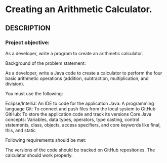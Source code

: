 # Creating an Arithmetic Calculator.

## DESCRIPTION

### Project objective:

As a developer, write a program to create an arithmetic calculator.

Background of the problem statement:

As a developer, write a Java code to create a calculator to perform the four basic arithmetic operations (addition, subtraction, multiplication, and division).

You must use the following:

Eclipse/IntelliJ: An IDE to code for the application
Java: A programming language
Git: To connect and push files from the local system to GitHub
GitHub: To store the application code and track its versions
Core Java concepts: Variables, data types, operators, type casting, control statements, class, objects, access specifiers, and core keywords like final, this, and static

Following requirements should be met:

The versions of the code should be tracked on GitHub repositories.
The calculator should work properly.

